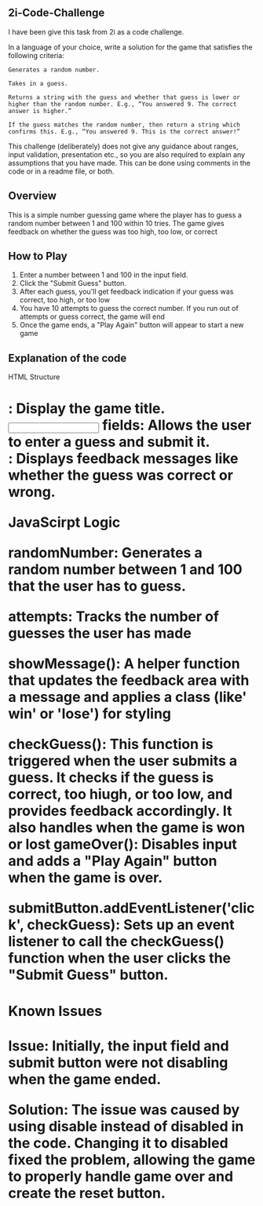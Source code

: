 ## 2i-Code-Challenge

I have been give this task from 2i as a code challenge.

In a language of your choice, write a solution for the game that satisfies the following criteria:

    Generates a random number.

    Takes in a guess.

    Returns a string with the guess and whether that guess is lower or higher than the random number. E.g., “You answered 9. The correct answer is higher.”

    If the guess matches the random number, then return a string which confirms this. E.g., “You answered 9. This is the correct answer!”


This challenge (deliberately) does not give any guidance about ranges, input validation, presentation etc., so you are also required to explain any assumptions that you have made. This can be done using comments in the code or in a readme file, or both.

## Overview

This is a simple number guessing game where the player has to guess a random number between 1 and 100 within 10 tries. The game gives feedback on whether the guess was too high, too low, or correct

## How to Play
1. Enter a number between 1 and 100 in the input field.
2. Click the "Submit Guess" button.
3. After each guess, you'll get feedback indication if your guess was correct, too high, or too low
4. You have 10 attempts to guess the correct number. If you run out of attempts or guess correct, the game will end
5. Once the game ends, a "Play Again" button will appear to start a new game

## Explanation of the code

HTML Structure

<h1>: Display the game title.
<input> fields: Allows the user to enter a guess and submit it.
<div id="feedback">: Displays feedback messages like whether the guess was correct or wrong.

JavaScirpt Logic

randomNumber: Generates a random number between 1 and 100 that the user has to guess.

attempts: Tracks the number of guesses the user has made

showMessage(): A helper function that updates the feedback area with a message and
applies a class (like' win' or 'lose') for styling

checkGuess(): This function is triggered when the user submits a guess. It checks if the guess is correct, too hiugh, or too low, and provides feedback accordingly. It also handles when the game is won or lost
gameOver(): Disables input and adds a "Play Again" button when the game is over.

submitButton.addEventListener('click', checkGuess): Sets up an event listener to call the checkGuess() function when the user clicks the "Submit Guess" button.




#### Known Issues

Issue: Initially, the input field and submit button were not disabling when the game ended.

 Solution: The issue was caused by using disable instead of disabled in the code. Changing it to disabled fixed the problem, allowing the game to properly handle game over and create the reset button.



